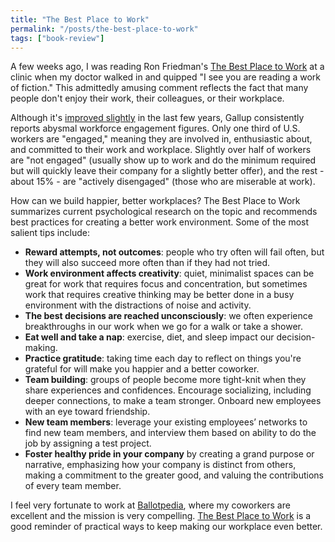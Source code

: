 ```yaml
---
title: "The Best Place to Work"
permalink: "/posts/the-best-place-to-work"
tags: ["book-review"]
---
```


A few weeks ago, I was reading Ron Friedman's [The Best Place to Work](https://amzn.to/2Dg1hO4) at a clinic when my doctor walked in and quipped "I see you are reading a work of fiction." This admittedly amusing comment reflects the fact that many people don't enjoy their work, their colleagues, or their workplace.

Although it's [improved slightly](https://news.gallup.com/poll/241649/employee-engagement-rise.aspx) in the last few years, Gallup consistently reports abysmal workforce engagement figures. Only one third of U.S. workers are "engaged," meaning they are involved in, enthusiastic about, and committed to their work and workplace. Slightly over half of workers are "not engaged" (usually show up to work and do the minimum required but will quickly leave their company for a slightly better offer), and the rest - about 15% - are "actively disengaged" (those who are miserable at work).

How can we build happier, better workplaces? The Best Place to Work summarizes current psychological research on the topic and recommends best practices for creating a better work environment. Some of the most salient tips include:
* **Reward attempts, not outcomes**: people who try often will fail often, but they will also succeed more often than if they had not tried.
* **Work environment affects creativity**: quiet, minimalist spaces can be great for work that requires focus and concentration, but sometimes work that requires creative thinking may be better done in a busy environment with the distractions of noise and activity.
* **The best decisions are reached unconsciously**: we often experience breakthroughs in our work when we go for a walk or take a shower.
* **Eat well and take a nap**: exercise, diet, and sleep impact our decision-making.
* **Practice gratitude**: taking time each day to reflect on things you're grateful for will make you happier and a better coworker.
* **Team building**: groups of people become more tight-knit when they share experiences and confidences. Encourage socializing, including deeper connections, to make a team stronger. Onboard new employees with an eye toward friendship.
* **New team members**: leverage your existing employees’ networks to find new team members, and interview them based on ability to do the job by assigning a test project.
* **Foster healthy pride in your company** by creating a grand purpose or narrative, emphasizing how your company is distinct from others, making a commitment to the greater good, and valuing the contributions of every team member.

I feel very fortunate to work at [Ballotpedia](https://ballotpedia.org/), where my coworkers are excellent and the mission is very compelling. [The Best Place to Work](https://amzn.to/2Dg1hO4) is a good reminder of practical ways to keep making our workplace even better.
